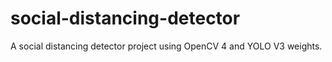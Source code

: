 # social-distancing-detector
A social distancing detector project using OpenCV 4 and YOLO V3 weights.
